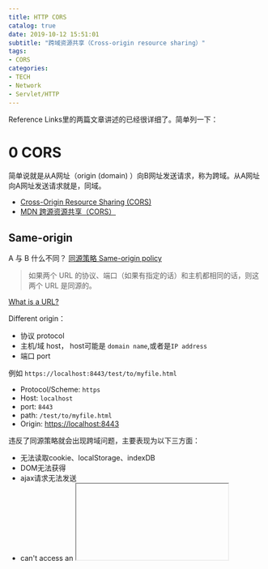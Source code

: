 ```yaml
---
title: HTTP CORS
catalog: true
date: 2019-10-12 15:51:01
subtitle: "跨域资源共享（Cross-origin resource sharing）"
tags:
- CORS
categories:
- TECH
- Network
- Servlet/HTTP
---
```


Reference Links里的两篇文章讲述的已经很详细了。简单列一下：

# 0 CORS

简单说就是从A网址（origin (domain) ）向B网址发送请求，称为跨域。从A网址向A网址发送请求就是，同域。
- [Cross-Origin Resource Sharing (CORS)](https://web.dev/cross-origin-resource-sharing/?utm_source=devtools#preflight-requests-for-complex-http-calls)
- [MDN 跨源资源共享（CORS）](https://developer.mozilla.org/zh-CN/docs/Web/HTTP/CORS)
<!-- [Cross-Origin Resource Sharing (CORS)](https://web.dev/i18n/en/cross-origin-resource-sharing/) -->

## Same-origin

A 与 B 什么不同？
[同源策略 Same-origin policy](https://developer.mozilla.org/en-US/docs/Web/Security/Same-origin_policy?ref=hackernoon.com)
> 如果两个 URL 的协议、端口（如果有指定的话）和主机都相同的话，则这两个 URL 是同源的。

[What is a URL?](https://developer.mozilla.org/en-US/docs/Learn/Common_questions/Web_mechanics/What_is_a_URL)

Different origin：

- 协议 protocol
- 主机/域 host， host可能是 `domain name`,或者是`IP address`
- 端口 port

例如 `https://localhost:8443/test/to/myfile.html`

- Protocol/Scheme: `https`
- Host: `localhost`
- port: `8443`
- path: `/test/to/myfile.html`
- Origin: <https://localhost:8443>

违反了同源策略就会出现跨域问题，主要表现为以下三方面：

- 无法读取cookie、localStorage、indexDB
- DOM无法获得
- ajax请求无法发送
- can't access an <iframe> with different origin using JavaScript, browsers block scripts trying to access a frame with a different origin.

## Cross-Origin

![CORS](https://developer.mozilla.org/zh-CN/docs/Web/HTTP/CORS/cors_principle.png)

## [CORS headers](https://developer.mozilla.org/en-US/docs/Glossary/CORS#cors_headers)

[Access-Control-Allow-Origin](https://developer.mozilla.org/zh-CN/docs/Web/HTTP/Headers/Access-Control-Allow-Origin)
指示响应的资源是否可以被给定的origin共享。

[Access-Control-Allow-Credentials](https://developer.mozilla.org/zh-CN/docs/Web/HTTP/Headers/Access-Control-Allow-Credentials)
指示当请求的凭证标记为 true 时，是否可以公开对该请求响应。

[Access-Control-Allow-Headers](https://developer.mozilla.org/zh-CN/docs/Web/HTTP/Headers/Access-Control-Allow-Headers)
用在对预检请求的响应中，指示实际的请求中可以使用哪些 HTTP 标头。

[Access-Control-Allow-Methods](https://developer.mozilla.org/zh-CN/docs/Web/HTTP/Headers/Access-Control-Allow-Methods)
指定对预检请求的响应中，哪些 HTTP 方法允许访问请求的资源。

[Access-Control-Expose-Headers](https://developer.mozilla.org/zh-CN/docs/Web/HTTP/Headers/Access-Control-Expose-Headers)
通过列出标头的名称，指示哪些标头可以作为响应的一部分公开。

[Access-Control-Max-Age](https://developer.mozilla.org/zh-CN/docs/Web/HTTP/Headers/Access-Control-Max-Age)
指示预检请求的结果能被缓存多久。

[Access-Control-Request-Headers](https://developer.mozilla.org/zh-CN/docs/Web/HTTP/Headers/Access-Control-Request-Headers)
用于发起一个预检请求，告知服务器正式请求会使用哪些 HTTP 标头。

[Access-Control-Request-Method](https://developer.mozilla.org/zh-CN/docs/Web/HTTP/Headers/Access-Control-Request-Method)
用于发起一个预检请求，告知服务器正式请求会使用哪一种 HTTP 请求方法。

[Origin](https://developer.mozilla.org/zh-CN/docs/Web/HTTP/Headers/Origin)
指示获取资源的请求是从什么源发起的。

# CORS请求流程

来源：[CORS 简单请求+预检请求（彻底理解跨域）](https://github.com/amandakelake/blog/issues/62)
![CORS请求流程](https://user-images.githubusercontent.com/25027560/50205881-c409b080-03a4-11e9-8a57-a2a6d0e1d879.png)

# Disable CORS limit

关闭浏览器CORS：[Disable CORS limit](../HTTP-CORS-disable.html)

# 访问控制场景

## 1. 简单请求（simple request）
>
>（1) 请求方法是以下三种方法之一：
>
>- HEAD
>- GET
>- POST

>（2）HTTP的头信息不超出以下几种字段：
>
>- Accept
>- Accept-Language
>- Content-Language
>- Last-Event-ID
>- Content-Type：只限于三个值application/x-www-form-urlencoded、multipart/form-data、text/ plain
>- DPR
>- Downlink
>- Save-Data
>- Viewport-Width
>- Width

>（3）请求中的任意XMLHttpRequestUpload 对象均没有注册任何事件监听器；XMLHttpRequestUpload 对象可以使用 XMLHttpRequest.upload 属性访问。
>（4）请求中没有使用 ReadableStream 对象。

假如站点 <http://Server-b.com> 的网页应用想要访问 <http://bar.other> 的资源。
A向B请求，那么A就是Orign.
![简单请求（simple request）](https://developer.mozilla.org/zh-CN/docs/Web/HTTP/CORS/simple-req.png)

## 2. 非简单请求（not-so-simple request）
>
> 非简单请求是那种对服务器有特殊要求的请求，比如请求方法是PUT或DELETE，或者Content-Type字段的类型是application/json。

>（1) 使用了下面任一 HTTP 方法：
>
>- PUT
>- DELETE
>- CONNECT
>- OPTIONS
>- TRACE
>- PATCH

>（2) 人为设置了对 CORS 安全的首部字段集合之外的其他首部字段。该集合为：
>
>- Accept
>- Accept-Language
>- Content-Language
>- Content-Type (需要注意额外的限制)
>- DPR
>- Downlink
>- Save-Data
>- Viewport-Width
>- Width

>（3) Content-Type 的值不属于下列之一:
>
>- application/x-www-form-urlencoded
>- multipart/form-data
>- text/plain

>（4) 请求中的XMLHttpRequestUpload 对象注册了任意多个事件监听器。

>（5) 请求中使用了ReadableStream对象。

假如站点 <http://foo.example> 的网页应用想要访问 <http://bar.other> 的资源。

![预检请求+真实请求](https://developer.mozilla.org/zh-CN/docs/Web/HTTP/CORS/preflight_correct.png)

### 2.1 预检请求 OPTION

OPTION 由于跨域请求被拦截，返回503：
 ![OPTION 503](https://github.com/CatherineLiyuankun/PictureBed/raw/master/blog/post/HTTP-CORS/OPTION%20503.png)

 Error:

```javascript
Access to XMLHttpRequest at 'https://B' from origin 'https://A' 
has been blocked by CORS policy: 
Response to preflight request doesn't pass access control check: It does not have HTTP ok status.
```

### 2.2 真实请求

## 3 附带身份凭证的请求
>
> 它其实必然是1 简单请求（simple request）2. 非简单请求（not-so-simple request）的其中一种。只是多加了对Cookie和HTTP认证信息的判断。
CORS请求默认不发送Cookie和HTTP认证信息。如果要把Cookie发到服务器，一方面要服务器同意，指定Access-Control-Allow-Credentials字段。

```javascript
Access-Control-Allow-Credentials: true
```

另一方面，开发者必须在AJAX请求中打开withCredentials属性。

```javascript
var xhr = new XMLHttpRequest();
xhr.withCredentials = true;
```

否则，即使服务器同意发送Cookie，浏览器也不会发送。或者，服务器要求设置Cookie，浏览器也不会处理。

但是，如果省略withCredentials设置，有的浏览器还是会一起发送Cookie。这时，可以显式关闭withCredentials。

```javascript
xhr.withCredentials = false;
```

A向B请求。`需要注意的是，如果要发送Cookie，Access-Control-Allow-Origin就不能设为星号，必须指定明确的、与请求网页A一致的域名。`否则报错：

```javascript
Access to XMLHttpRequest at 'https://B' from origin 'https://A' has been blocked by CORS policy: 
The value of the 'Access-Control-Allow-Origin' header in the response must not be 
the wildcard '*' when the request's credentials mode is 'include'.
The credentials mode of requests initiated by the XMLHttpRequest 
is controlled by the withCredentials attribute.
```

 同时，Cookie依然遵循同源政策，只有用服务器域名B设置的Cookie才会上传，其他域名的Cookie并不会上传，且（跨源）原网页A代码中的document.cookie也无法读取服务器域名下的Cookie。

![附带身份凭证的请求](https://developer.mozilla.org/zh-CN/docs/Web/HTTP/CORS/cred-req-updated.png)

# Reference Links

- [Cross-Origin Resource Sharing (CORS)](https://web.dev/cross-origin-resource-sharing/?utm_source=devtools#preflight-requests-for-complex-http-calls)
- [MDN HTTP访问控制（CORS）](https://developer.mozilla.org/zh-CN/docs/Web/HTTP/Access_control_CORS)
- [跨域资源共享 CORS 详解](http://www.ruanyifeng.com/blog/2016/04/cors.html)
- [CORS 简单请求+预检请求（彻底理解跨域）](https://github.com/amandakelake/blog/issues/62)
